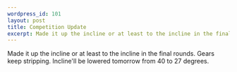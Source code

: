 ```yaml
--- 
wordpress_id: 101
layout: post
title: Competition Update
excerpt: Made it up the incline or at least to the incline in the final rounds.  Gears keep stripping.  Incline'll be lowered tomorrow from 40 to 27 degrees.
---
```

Made it up the incline or at least to the incline in the final rounds.  Gears keep stripping.  Incline'll be lowered tomorrow from 40 to 27 degrees.

